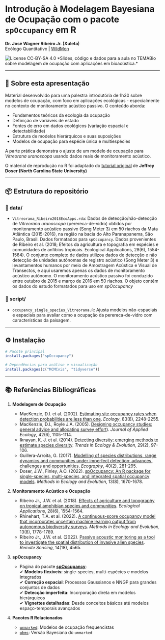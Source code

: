 # Introdução à Modelagem Bayesiana de Ocupação com o pacote `spOccupancy` em R

**Dr. José Wagner Ribeiro Jr. (Xuleta)**  
Ecólogo Quantitativo | [WildMon](https://wildmon.ai)  

<img src="https://img.shields.io/badge/license-CC_BY_SA_4.0-green" alt="License CC-BY-SA 4.0">
*Slides, código e dados para a aula no TEMABio sobre modelagem de ocupação com aplicações em bioacústica.*

---

## 📌 Sobre esta apresentação
Material desenvolvido para uma palestra introdutória de 1h30 sobre modelos de ocupação, com foco em aplicações ecológicas - especialmente no contexto de monitoramento acústico passivo. O conteúdo aborda:

- Fundamentos teóricos da ecologia da ocupação
- Definição de variáveis de estado
- Fontes de erro em dados ecológicos (variação espacial e detectabilidade)
- Estrutura de modelos hierárquicos e suas suposições
- Modelos de ocupação para espécie única e multiespécies

A parte prática demonstra o ajuste de um modelo de ocupação para *Vitreorana uranoscopa* usando dados reais de monitoramento acústico.
  
O material de reprodução no R foi adaptado do [tutorial original](https://github.com/eco4cast/Statistical-Methods-Seminar-Series/tree/main/doser-finley-spocc) de **Jeffrey Doser (North Carolina State University)**

---

## 📦 Estrutura do repositório

### 📂 data/
- `Vitreorana_Ribeiro2018EcoApps.rda`: Dados de detecção/não-detecção de *Vitreorana uranoscopa* (perereca-de-vidro) obtidos por monitoramento acústico passivo (Song Meter 3) em 50 riachos da Mata Atlântica (2015-2016), na região na bacia do Alto Paranapanema, São Paulo, Brasil. Dados formatados para `spOccupancy`. Dados provenientes de Ribeiro et al. (2018; Efeitos da agricultura e topografia em espécies e comunidades de anfíbios tropicais. Ecological Applications, 28(6), 1554-1564). O conjunto completo de dados utilizou dados de detecção e não detecção de unidades autônomas de registro acústico (Song Meter 3) e levantamentos humanos por meio de Amostragem Acústica e Visual de Transectos, e aqui usaremos apenas os dados de monitoramento acústico autônomo. O monitoramento acústico passivo foi conduzido entre outubro de 2015 e março de 2016 em 50 riachos. O objeto contém os dados do estudo formatados para uso em *spOccupancy*

### 📂 script/
- `occupancy_single_species_Vitreorana.R`: Ajusta modelos não-espaciais e espaciais para avaliar como a ocupação da perereca-de-vidro com características da paisagem.

---

## ⚙️ Instalação
```r
# Pacote principal
install.packages("spOccupancy")

# Dependências para análise e visualização
install.packages(c("MCMCvis", "tidyverse"))
```

---

## 📚 Referências Bibliográficas

1. **Modelagem de Ocupação**  
   - MacKenzie, D.I. et al. (2002). [Estimating site occupancy rates when detection probabilities are less than one](https://doi.org/10.1890/0012-9658(2002)083[2248:ESORWD]2.0.CO;2). *Ecology*, 83(8), 2248-2255.
   - MacKenzie, D.I., Royle J.A. (2005). [Designing occupancy studies: general advice and allocating survey effort](https://doi.org/10.1111/j.1365-2664.2005.01098.x)). *Journal of Applied Ecology*, 42(6), 1105-1114.
   - Iknayan, K. J. et al. (2014). [Detecting diversity: emerging methods to estimate species diversity](https://www.cell.com/trends/ecology-evolution/abstract/S0169-5347(13)00261-9?script=true). *Trends in Ecology & Evolution*, 29(2), 97-106.
   - Guillera-Arroita, G. (2017). [Modelling of species distributions, range dynamics and communities under imperfect detection: advances, challenges and opportunities](ttps://doi.org/10.1111/ecog.02445). *Ecography*, 40(2), 281-295.
   - Doser, J.W., Finley, A.O. (2022). [spOccupancy: An R package for single-species, multi-species, and integrated spatial occupancy models](https://doi.org/10.1111/2041-210X.13897). *Methods in Ecology and Evolution*, 13(8), 1670-1678.

2. **Monitoramento Acústico e Ocupação**  
   - Ribeiro Jr., J.W. et al. (2018). [Effects of agriculture and topography on tropical amphibian species and communities](https://doi.org/10.1002/eap.1741). *Ecological Applications*, 28(6), 1554-1564.
   - Rhinehart, T.A. et al. (2022). [A continuous-score occupancy model that incorporates uncertain machine learning output from autonomous biodiversity surveys](https://doi.org/10.1111/2041-210X.13905). *Methods in Ecology and Evolution*, 13(8), 1778-1789.
   - Ribeiro Jr., J.W. et al. (2022). [Passive acoustic monitoring as a tool to investigate the spatial distribution of invasive alien species](https://doi.org/10.3390/rs14184565). *Remote Sensing*, 14(18), 4565.

3. **spOccupancy**  
   - Página do pacote [**spOccupancy**](https://www.jeffdoser.com/files/spoccupancy-web/):   
✔ **Modelos flexíveis**: single-species, multi-espécies e modelos integrados  
✔ **Correção espacial**: Processos Gaussianos e NNGP para grandes conjuntos de dados  
✔ **Detecção imperfeita**: Incorporação direta em modelos hierárquicos  
✔ **Vignettes detalhadas**: Desde conceitos básicos até modelos espaço-temporais avançados  

4. **Pacotes R Relacionados**  
   - [`unmarked`](https://cran.r-project.org/web/packages/unmarked/index.html): Modelos de ocupação frequencistas  
   - [`ubms`](https://cran.r-project.org/web/packages/ubms/index.html): Versão Bayesiana do `unmarked`
